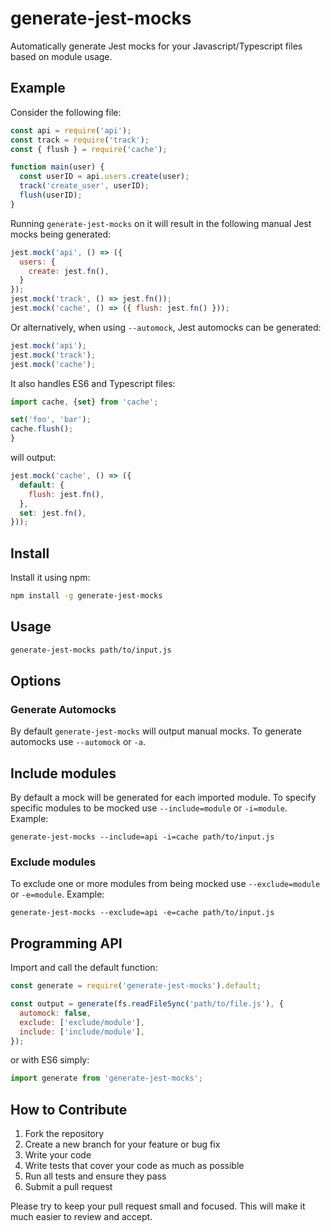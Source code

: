 # generate-jest-mocks

Automatically generate Jest mocks for your Javascript/Typescript files based on module usage.

## Example

Consider the following file:

```js
const api = require('api');
const track = require('track');
const { flush } = require('cache');

function main(user) {
  const userID = api.users.create(user);
  track('create_user', userID);
  flush(userID);
}
```

Running `generate-jest-mocks` on it will result in the following manual Jest mocks being generated:

```js
jest.mock('api', () => ({
  users: {
    create: jest.fn(),
  }
});
jest.mock('track', () => jest.fn());
jest.mock('cache', () => ({ flush: jest.fn() }));

```

Or alternatively, when using `--automock`, Jest automocks can be generated:

```js
jest.mock('api');
jest.mock('track');
jest.mock('cache');
```

It also handles ES6 and Typescript files:

```ts
import cache, {set} from 'cache';

set('foo', 'bar');
cache.flush();
}
```

will output:

```js
jest.mock('cache', () => ({
  default: {
    flush: jest.fn(),
  },
  set: jest.fn(),
}));
```

## Install

Install it using npm:

```bash
npm install -g generate-jest-mocks
```

## Usage

```bash
generate-jest-mocks path/to/input.js
```

## Options

### Generate Automocks

By default `generate-jest-mocks` will output manual mocks. To generate automocks use `--automock` or `-a`.

## Include modules

By default a mock will be generated for each imported module. To specify specific modules to be mocked use `--include=module` or `-i=module`. Example:

```
generate-jest-mocks --include=api -i=cache path/to/input.js
```

### Exclude modules

To exclude one or more modules from being mocked use `--exclude=module` or `-e=module`. Example:

```
generate-jest-mocks --exclude=api -e=cache path/to/input.js
```

## Programming API

Import and call the default function:

```js
const generate = require('generate-jest-mocks').default;

const output = generate(fs.readFileSync('path/to/file.js'), {
  automock: false,
  exclude: ['exclude/module'],
  include: ['include/module'],
});
```

or with ES6 simply:

```ts
import generate from 'generate-jest-mocks';
```

## How to Contribute

1. Fork the repository
2. Create a new branch for your feature or bug fix
3. Write your code
4. Write tests that cover your code as much as possible
5. Run all tests and ensure they pass
6. Submit a pull request

Please try to keep your pull request small and focused. This will make it much easier to review and accept.

